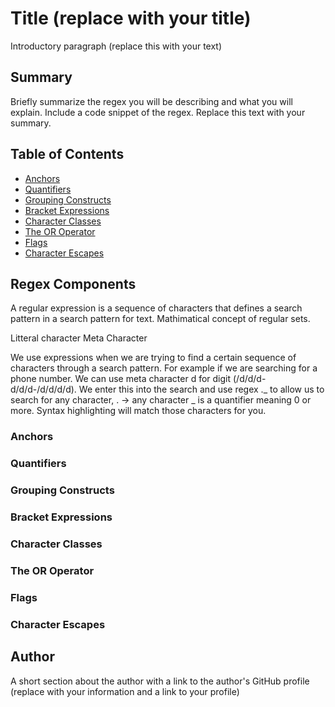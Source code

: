 # Title (replace with your title)

Introductory paragraph (replace this with your text)

## Summary

Briefly summarize the regex you will be describing and what you will explain. Include a code snippet of the regex. Replace this text with your summary.

## Table of Contents

- [Anchors](#anchors)
- [Quantifiers](#quantifiers)
- [Grouping Constructs](#grouping-constructs)
- [Bracket Expressions](#bracket-expressions)
- [Character Classes](#character-classes)
- [The OR Operator](#the-or-operator)
- [Flags](#flags)
- [Character Escapes](#character-escapes)

## Regex Components

A regular expression is a sequence of characters that defines a search pattern in a search pattern for text. Mathimatical concept of regular sets.

Litteral character Meta Character

We use expressions when we are trying to find a certain sequence of characters through a search pattern. For example if we are searching for a phone number. We can use meta character d for digit (/d/d/d-d/d/d-/d/d/d/d). We enter this into the search and use regex ._ to allow us to search for any character, . -> any character _ is a quantifier meaning 0 or more. Syntax highlighting will match those characters for you.

### Anchors

### Quantifiers

### Grouping Constructs

### Bracket Expressions

### Character Classes

### The OR Operator

### Flags

### Character Escapes

## Author

A short section about the author with a link to the author's GitHub profile (replace with your information and a link to your profile)
